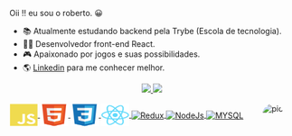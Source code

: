 Oii !! eu sou o roberto. 😀

- 📚 Atualmente estudando backend pela Trybe (Escola de tecnologia).
- 👨‍💻 Desenvolvedor front-end React.
- 🎮 Apaixonado por jogos e suas possibilidades.
- 🌎 [Linkedin](https://www.linkedin.com/in/robertohortafilho/) para me conhecer melhor. 

<div align="center">
  <a href="https://github.com/robertoHortaFilho">
  <img height="180em" src="https://github-readme-stats.vercel.app/api?username=robertoHortaFilho&show_icons=true&theme=blueberry&include_all_commits=true&count_private=true"/>
  <img height="180em" src="https://github-readme-stats.vercel.app/api/top-langs/?username=robertoHortaFilho&layout=compact&langs_count=7&theme=blueberry"/>
</div>

<div style="display: inline_block"><br>
  <img align="center" alt="Js" height="40" width="50" src="https://raw.githubusercontent.com/devicons/devicon/master/icons/javascript/javascript-plain.svg">
   <img align="center" alt="HTML" height="40" width="50" src="https://raw.githubusercontent.com/devicons/devicon/master/icons/html5/html5-original.svg">
  <img align="center" alt="CSS" height="40" width="50" src="https://raw.githubusercontent.com/devicons/devicon/master/icons/css3/css3-original.svg">
  <img align="center" alt="React" height="40" width="50" src="https://raw.githubusercontent.com/devicons/devicon/master/icons/react/react-original.svg">
  <img align="center" alt="Redux" height="40" width="50" src="https://cdn.jsdelivr.net/gh/devicons/devicon/icons/redux/redux-original.svg" />
<!--   <img align="center" alt="Python" height="40" width="50" src="https://raw.githubusercontent.com/devicons/devicon/master/icons/python/python-original.svg"> -->
<!--   <img align="center" alt="MongoDB" height="40" width="50" src="https://cdn.jsdelivr.net/gh/devicons/devicon/icons/mongodb/mongodb-original.svg"> -->
  <img align="center" alt="NodeJs" height="40" width="50" src="https://cdn.jsdelivr.net/gh/devicons/devicon/icons/nodejs/nodejs-original.svg" />
  <img align="center" alt="MYSQL" height="40" width="50" src="https://cdn.jsdelivr.net/gh/devicons/devicon/icons/mysql/mysql-original-wordmark.svg" />
  
  
  <a href="https://www.linkedin.com/in/robertohortafilho/">
    <img align="right" alt="pic" height="100" style="border-radius:50px;margin-right:20px;" 
    src="https://cdn.discordapp.com/attachments/835338842365493288/954540489003114517/dark.png">
  <a/>
</div>
